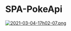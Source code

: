 # SPA-PokeApi
[![2021-03-04-17h02-07.png](https://i.postimg.cc/WbWtzSD8/2021-03-04-17h02-07.png)](https://postimg.cc/QH7jnQJK)
